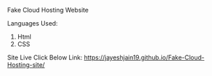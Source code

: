 Fake Cloud Hosting Website

Languages Used:

1. Html
2. CSS

Site Live Click Below Link:
https://jayeshjain19.github.io/Fake-Cloud-Hosting-site/
